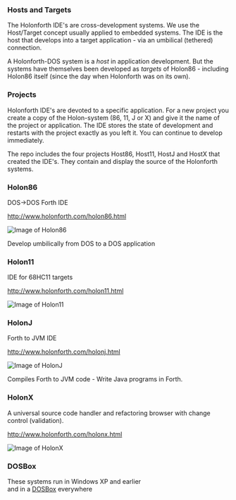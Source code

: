 ### Hosts and Targets
The Holonforth IDE's are cross-development systems. We use the Host/Target concept usually applied to embedded systems. 
The IDE is the host that develops into a target application - via an umbilical (tethered) connection. 

A Holonforth-DOS system is a *host* in application development. But the systems have themselves been developed as *targets* of Holon86 - including Holon86 itself (since the day when Holonforth was on its own). 

### Projects
Holonforth IDE's are devoted to a specific application. For a new project you create a copy of the Holon-system (86, 11, J or X) and give it the name of the project or application. The IDE stores the state of development and restarts with the project exactly as you left it. You can continue to develop immediately.

The repo includes the four projects Host86, Host11, HostJ and HostX that created the IDE's. They contain and display the source of the Holonforth systems.


### Holon86 
DOS->DOS Forth IDE

http://www.holonforth.com/holon86.html

![Image of Holon86](https://www.holonforth.com/images/holon86.gif)
  
Develop umbilically from DOS to a DOS application 

### Holon11 
IDE for 68HC11 targets

http://www.holonforth.com/holon11.html 

![Image of Holon11](https://www.holonforth.com/images/holon11.gif) 

### HolonJ
Forth to JVM IDE

http://www.holonforth.com/holonj.html

![Image of HolonJ](https://www.holonforth.com/images/holonj.gif)
  
Compiles Forth to JVM code - Write Java programs in Forth.

### HolonX
A universal source code handler and refactoring browser with change control (validation).

http://www.holonforth.com/holonx.html

![Image of HolonX](https://www.holonforth.com/images/holonx.gif)

### DOSBox

These systems run in Windows XP and earlier  
and in a [DOSBox](https://www.dosbox.com/wiki) everywhere

